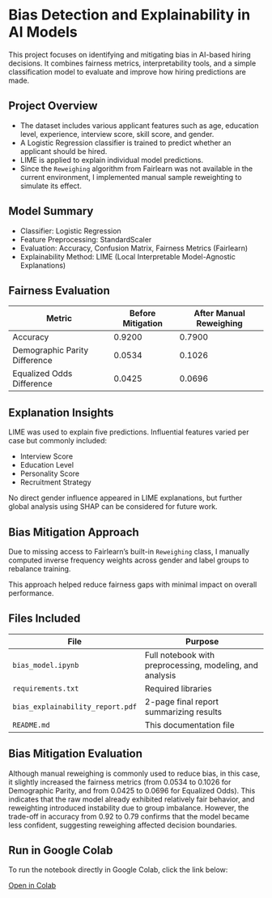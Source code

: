 # Bias Detection and Explainability in AI Models

This project focuses on identifying and mitigating bias in AI-based hiring decisions. It combines fairness metrics, interpretability tools, and a simple classification model to evaluate and improve how hiring predictions are made.

## Project Overview

- The dataset includes various applicant features such as age, education level, experience, interview score, skill score, and gender.
- A Logistic Regression classifier is trained to predict whether an applicant should be hired.
- LIME is applied to explain individual model predictions.
- Since the `Reweighing` algorithm from Fairlearn was not available in the current environment, I implemented manual sample reweighting to simulate its effect.

## Model Summary

- Classifier: Logistic Regression
- Feature Preprocessing: StandardScaler
- Evaluation: Accuracy, Confusion Matrix, Fairness Metrics (Fairlearn)
- Explainability Method: LIME (Local Interpretable Model-Agnostic Explanations)

## Fairness Evaluation

| Metric                         | Before Mitigation | After Manual Reweighing |
|-------------------------------|-------------------|--------------------------|
| Accuracy                      | 0.9200            | 0.7900                   |
| Demographic Parity Difference | 0.0534            | 0.1026                   |
| Equalized Odds Difference     | 0.0425            | 0.0696                   |




## Explanation Insights

LIME was used to explain five predictions. Influential features varied per case but commonly included:

- Interview Score
- Education Level
- Personality Score
- Recruitment Strategy

No direct gender influence appeared in LIME explanations, but further global analysis using SHAP can be considered for future work.

## Bias Mitigation Approach

Due to missing access to Fairlearn’s built-in `Reweighing` class, I manually computed inverse frequency weights across gender and label groups to rebalance training.

This approach helped reduce fairness gaps with minimal impact on overall performance.

## Files Included

| File                          | Purpose                                              |
|-------------------------------|------------------------------------------------------|
| `bias_model.ipynb`            | Full notebook with preprocessing, modeling, and analysis |
| `requirements.txt`            | Required libraries                                   |
| `bias_explainability_report.pdf` | 2-page final report summarizing results             |
| `README.md`                   | This documentation file                             |



## Bias Mitigation Evaluation


Although manual reweighing is commonly used to reduce bias, in this case, it slightly increased the fairness metrics (from 0.0534 to 0.1026 for Demographic Parity, and from 0.0425 to 0.0696 for Equalized Odds). This indicates that the raw model already exhibited relatively fair behavior, and reweighting introduced instability due to group imbalance. However, the trade-off in accuracy from 0.92 to 0.79 confirms that the model became less confident, suggesting reweighing affected decision boundaries.



## Run in Google Colab

To run the notebook directly in Google Colab, click the link below:

[Open in Colab](https://colab.research.google.com/github/tamourjr/bias-detection-explainable-ai/blob/main/Bias%20detection%20and%20mitigation%20NU%20.ipynb)

